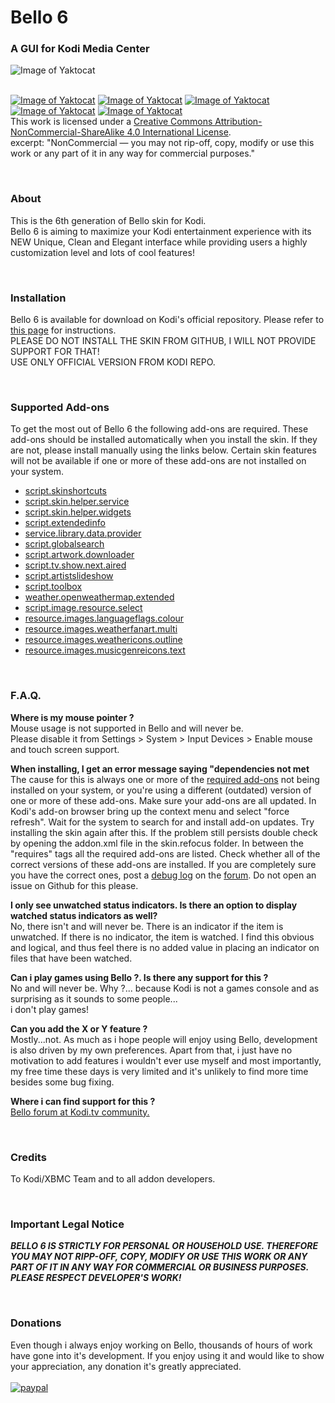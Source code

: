 # Bello 6
### A GUI for Kodi Media Center

![Image of Yaktocat](http://i.imgur.com/BXRDEwC.jpg)

<br>[![Image of Yaktocat](https://mirrors.creativecommons.org/presskit/icons/cc.svg)](http://creativecommons.org/licenses/by-nc-sa/4.0/)
[![Image of Yaktocat](https://mirrors.creativecommons.org/presskit/icons/by.svg)](http://creativecommons.org/licenses/by-nc-sa/4.0/)
[![Image of Yaktocat](https://mirrors.creativecommons.org/presskit/icons/nc-eu.svg)](http://creativecommons.org/licenses/by-nc-sa/4.0/)
[![Image of Yaktocat](https://mirrors.creativecommons.org/presskit/icons/nc.svg)](http://creativecommons.org/licenses/by-nc-sa/4.0/)
[![Image of Yaktocat](https://mirrors.creativecommons.org/presskit/icons/sa.svg)](http://creativecommons.org/licenses/by-nc-sa/4.0/)
<br>This work is licensed under a <a rel="license" href="http://creativecommons.org/licenses/by-nc-sa/4.0/">Creative Commons Attribution-NonCommercial-ShareAlike 4.0 International License</a>.
<br>excerpt: "NonCommercial — you may not rip-off, copy, modify or use this work or any part of it in any way for commercial purposes."

<br>

### **About**
This is the 6th generation of Bello skin for Kodi.
<br>Bello 6 is aiming to maximize your Kodi entertainment experience with its NEW Unique, Clean and Elegant interface while providing users a highly customization level and lots of cool features!

<br>

### **Installation**
Bello 6 is available for download on Kodi's official repository. Please refer to [this page](http://wiki.kodi.tv/index.php?title=HOW-TO:Change_skins) for instructions.
<br>PLEASE DO NOT INSTALL THE SKIN FROM GITHUB, I WILL NOT PROVIDE SUPPORT FOR THAT!
<br>USE ONLY OFFICIAL VERSION FROM KODI REPO.

<br>

### **Supported Add-ons**
To get the most out of Bello 6 the following add-ons are required. These add-ons should be installed automatically when you install the skin. If they are not, please install manually using the links below. Certain skin features will not be available if one or more of these add-ons are not installed on your system.

<ul>
<li><a href="https://github.com/BigNoid/script.skinshortcuts">script.skinshortcuts</a></li>
<li><a href="https://github.com/marcelveldt/script.skin.helper.service">script.skin.helper.service</a></li>
<li><a href="https://github.com/marcelveldt/script.skin.helper.widgets">script.skin.helper.widgets</a></li>
<li><a href="https://github.com/phil65/script.extendedinfo">script.extendedinfo</a></li>
<li><a href="https://github.com/BigNoid/service.library.data.provider/">service.library.data.provider</a></li>
<li><a href="https://github.com/ronie/script.globalsearch">script.globalsearch</a></li>
<li><a href="https://github.com/XBMC-Addons/script.artwork.downloader">script.artwork.downloader</a></li>
<li><a href="https://github.com/WayneD/script.tv.show.next.aired">script.tv.show.next.aired</a></li>
<li><a href="https://github.com/pkscout/script.artistslideshow">script.artistslideshow</a></li>
<li><a href="https://github.com/phil65/script.toolbox">script.toolbox</a></li>
<li><a href="https://github.com/ronie/weather.openweathermap.extended">weather.openweathermap.extended</a></li>
<li><a href="https://github.com/ronie/script.image.resource.select">script.image.resource.select</a></li>
<li><a href="https://github.com/im85288/resource.images.languageflags.colour">resource.images.languageflags.colour</a></li>
<li><a href="https://github.com/XBMC-Addons/resource.images.weatherfanart.multi">resource.images.weatherfanart.multi</a></li>
<li><a href="https://github.com/XBMC-Addons/resource.images.weathericons.outline">resource.images.weathericons.outline</a></li>
<li><a href="https://github.com/XBMC-Addons/resource.images.musicgenreicons.text">resource.images.musicgenreicons.text</a></li>
</ul>

<br>

### **F.A.Q.**
**Where is my mouse pointer ?**
<br>Mouse usage is not supported in Bello and will never be.
<br>Please disable it from Settings > System > Input Devices > Enable mouse and touch screen support.

**When installing, I get an error message saying "dependencies not met**
<br>The cause for this is always one or more of the [required add-ons](https://github.com/Nessus85100/Bello/new/master?readme=1#supported-add-ons) not being installed on your system, or you're using a different (outdated) version of one or more of these add-ons. Make sure your add-ons are all updated. In Kodi's add-on browser bring up the context menu and select "force refresh". Wait for the system to search for and install add-on updates. Try installing the skin again after this. If the problem still persists double check by opening the addon.xml file in the skin.refocus folder. In between the "requires" tags all the required add-ons are listed. Check whether all of the correct versions of these add-ons are installed. If you are completely sure you have the correct ones, post a [debug log](http://kodi.wiki/view/Log_file/Easy) on the [forum](http://forum.kodi.tv/forumdisplay.php?fid=198). Do not open an issue on Github for this please.

**I only see unwatched status indicators. Is there an option to display watched status indicators as well?**
<br>No, there isn't and will never be. There is an indicator if the item is unwatched. If there is no indicator, the item is watched. I find this obvious and logical, and thus feel there is no added value in placing an indicator on files that have been watched. 

**Can i play games using Bello ?. Is there any support for this ?**
<br>No and will never be. Why ?... because Kodi is not a games console and as surprising as it sounds to some people...<br>i don't play games!

**Can you add the X or Y feature ?**
<br>Mostly...not. As much as i hope people will enjoy using Bello, development is also driven by my own preferences. Apart from that, i just have no motivation to add features i wouldn't ever use myself and most importantly, my free time these days is very limited and it's unlikely to find more time besides some bug fixing.

**Where i can find support for this ?**
<br>[Bello forum at Kodi.tv community.](http://forum.kodi.tv/forumdisplay.php?fid=198)

<br>

### **Credits**
To Kodi/XBMC Team and to all addon developers.

<br>

### **Important Legal Notice**
_**BELLO 6 IS STRICTLY FOR PERSONAL OR HOUSEHOLD USE. THEREFORE YOU MAY NOT RIPP-OFF, COPY, MODIFY OR USE THIS WORK OR ANY PART OF IT IN ANY WAY FOR COMMERCIAL OR BUSINESS PURPOSES. PLEASE RESPECT DEVELOPER'S WORK!**_

<br>

### **Donations**
Even though i always enjoy working on Bello, thousands of hours of work have gone into it's development.
If you enjoy using it and would like to show your appreciation, any donation it's greatly appreciated.
<br>
<br>[![paypal](http://i40.tinypic.com/hrj05j.jpg)](https://www.paypal.com/cgi-bin/webscr?cmd=_s-xclick&hosted_button_id=3NXT6PHCY45RJ)